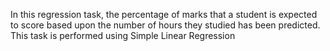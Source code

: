 In this regression task, the percentage of marks that a student is expected to score based upon the number of hours they studied has been predicted.
This task is performed using Simple Linear Regression

